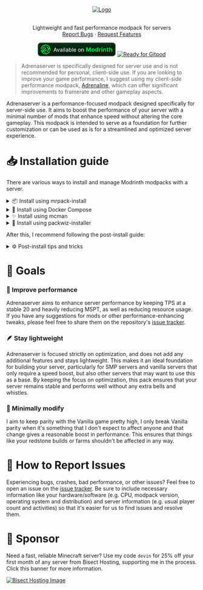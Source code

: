 <div align="center">
  <a href="https://github.com/intergrav/Adrenaserver">
    <img src="https://raw.githubusercontent.com/intergrav/Branding/main/adrenaserver/adrenaserver_text_256h.png" alt="Logo" height="40">
  </a>
  <br />
  <br />
  <p align="center">
    Lightweight and fast performance modpack for servers
    <br />
    <!---<a href="https://github.com/intergrav/Adrenaline/wiki"><strong>Explore the docs »</strong></a>
    <br />-->
    <a href="https://github.com/intergrav/Adrenaserver/issues">Report Bugs</a>
    ·
    <a href="https://github.com/intergrav/Adrenaserver/issues">Request Features</a>
  </p>
  <a href="https://modrinth.com/modpack/adrenaserver"><img src="https://raw.githubusercontent.com/intergrav/devins-badges/v2/assets/compact/available/modrinth_vector.svg" alt="Available on Modrinth" height="36"></a>
  <a href="https://gitpod.io/from-referrer/"><img src="https://raw.githubusercontent.com/intergrav/devins-badges/v2/assets/compact/supported/gitpod_vector.svg" alt="Ready for Gitpod" height="36"></a>
</div>

> Adrenaserver is specifically designed for server use and is not recommended for personal, client-side use. If you are looking to improve your game performance, I suggest using my client-side performance modpack, [Adrenaline](https://modrinth.com/modpack/adrenaline), which can offer significant improvements to framerate and other gameplay aspects.

Adrenaserver is a performance-focused modpack designed specifically for server-side use. It aims to boost the performance of your server with a minimal number of mods that enhance speed without altering the core gameplay. This modpack is intended to serve as a foundation for further customization or can be used as is for a streamlined and optimized server experience.

# 📥 Installation guide

There are various ways to install and manage Modrinth modpacks with a server.

<details>
<summary>
📦 Install using mrpack-install
</summary>

Download `mrpack-install` through [GitHub releases](https://github.com/nothub/mrpack-install/releases) (or your distro's package if it has one) and take a look at the commands on the [README](https://github.com/nothub/mrpack-install). In Adrenaserver's case, to install in your server you would run:

```sh
mrpack-install adrenaserver [optional version number]
```

</details>

<details>
<summary>
🐋 Install using Docker Compose
</summary>

> It may be a good idea to have some knowledge on using Docker before doing this.

1. Make sure you have Docker Engine installed properly according to the [Docker docs](https://docs.docker.com/engine/install)
2. Create a new directory
3. Place the contents below in a file called `docker-compose.yml`. This Compose file also contains some other server tweaks meant for performance, such as disabling `sync-chunk-writes`, reducing render and simulation distance, and more
4. Run `docker compose up -d` in that directory

For any other information, you can read through the [Docker Minecraft Server documentation](https://docker-minecraft-server.readthedocs.io).

```yaml
services:
  mc:
    image: itzg/minecraft-server
    tty: true
    stdin_open: true
    ports:
      - "25565:25565"
    environment:
      EULA: "TRUE"
      # Adrenaserver and other mods
      MOD_PLATFORM: MODRINTH
      MODRINTH_DOWNLOAD_DEPENDENCIES: required
      MODRINTH_MODPACK: adrenaserver # this installs the latest version of Adrenaserver, you can also use a specific MR link to a version
      MODRINTH_PROJECTS: spark, chunky # comma separated list of extra mods
      # Server properties
      VIEW_DISTANCE: 8
      SIMULATION_DISTANCE: 5
      SYNC_CHUNK_WRITES: false
    volumes:
      # Attach the relative directory 'data' to the container's /data path
      - ./data:/data
```

</details>

<details>
<summary>
✨ Install using mcman
</summary>

[mcman](https://github.com/ParadigmMC/mcman) is a tool for managing the mods/plugins/configurations of a Minecraft server. First, install mcman from [releases](https://github.com/ParadigmMC/mcman/releases). To import Adrenaserver while initializing a server, use this command:

```sh
mcman init --mrpack mr:adrenaserver
```

After initializing and importing the mrpack, run `mcman build` to build the server into the `server/` directory, from which you can call `cd server && sh start.sh` or `cd server && call start.bat`. For more information, check out [mcman's docs](https://github.com/ParadigmMC/mcman/blob/main/DOCS.md).

</details>

<details>
<summary>
🧙 Install using packwiz-installer
</summary>

> Before doing any of this, be sure to have a backup of the server in case anything goes wrong.

[packwiz-installer](https://github.com/packwiz/packwiz-installer) is a useful tool that lets you automatically install and update a modpack through the `pack.toml` file of that pack.

Some server hosts may let you set a command that runs before the server actually starts. It's called a pre-launch command. I can't exactly help if you are using an external server provider as many don't support pre-launch commands or require you to supply your own jar file that will run the command.

First, you need to install `packwiz-installer-bootstrap` from [here](https://github.com/packwiz/packwiz-installer-bootstrap/releases). After that, move it to the same folder as your server's Fabric/Quilt loader jar. This will usually be the root of the server.

Change `fabric` to `quilt` in the link if needed. You may also change the MC version of the modpack ([available versions only](https://github.com/intergrav/adrenaserver/tree/main/versions)).

```sh
java -jar packwiz-installer-bootstrap.jar -g -s server https://raw.githack.com/intergrav/Adrenaserver/main/versions/fabric/1.20.6/pack.toml
```

If you are running this server through a batch file or shell script, you can add this command before your server's launch command and it should work just fine.

*Having trouble? Check out the [packwiz wiki](https://packwiz.infra.link/tutorials/installing/packwiz-installer/#using-a-modpack-with-a-server) and, if that doesn't help, ask in the [packwiz Discord server](https://discord.gg/DcSkRF4).*

</details>

After this, I recommend following the post-install guide:

<details>
<summary>
⚙ Post-install tips and tricks
</summary>

### Pre-loading chunks

> You must install [Chunky](https://modrinth.com/project/chunky) to do this.

I highly recommend pre-loading your chunks so that you can prevent lag when players generate new ones. **Keep in mind that pre-loading can take quite a long time, and you should probably do it when people aren't online**.

Choose the world, replacing `minecraft:overworld` with the corresponding world:
```sh
chunky world minecraft:overworld
```

Choose the radius to pre-load, replacing 2500 with how much you want to do:
```sh
chunky radius 2500
```

After choosing the world and the radius, start pre-loading:
```sh
chunky start
```

### Profiling and monitoring

You can install and use [Spark](https://modrinth.com/mod/spark) for profiling, monitoring and more.

</details>

# 🎯 Goals

### 🚀 Improve performance

Adrenaserver aims to enhance server performance by keeping TPS at a stable 20 and heavily reducing MSPT, as well as reducing resource usage. If you have any suggestions for mods or other performance-enhancing tweaks, please feel free to share them on the repository's [issue tracker](https://github.com/intergrav/Adrenaserver/issues).

### 🪶 Stay lightweight

Adrenaserver is focused strictly on optimization, and does not add any additional features and stays lightweight. This makes it an ideal foundation for building your server, particularly for SMP servers and vanilla servers that only require a speed boost, but also other servers that may want to use this as a base. By keeping the focus on optimization, this pack ensures that your server remains stable and performs well without any extra bells and whistles.

### 🔧 Minimally modify

I aim to keep parity with the Vanilla game pretty high, I only break Vanilla parity when it's something that I don't expect to affect anyone and that change gives a reasonable boost in performance. This ensures that things like your redstone builds or farms shouldn't be affected in any way.

# 🐛 How to Report Issues

Experiencing bugs, crashes, bad performance, or other issues? Feel free to open an issue on the [issue tracker](https://github.com/intergrav/Adrenaserver/issues). Be sure to include necessary information like your hardware/software (e.g. CPU, modpack version, operating system and distribution) and server information (e.g. usual player count and activities) so that it's easier for us to find issues and resolve them.

# 🍉 Sponsor
Need a fast, reliable Minecraft server? Use my code `devin` for 25% off your first month of any server from Bisect Hosting, supporting me in the process. Click this banner for more information.

[![Bisect Hosting Image](https://www.bisecthosting.com/partners/custom-banners/444cf491-d49c-4b9a-8b2d-250593122b7e.webp)](https://www.bisecthosting.com/devin)
